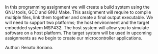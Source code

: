 
In this programming assignment we will create a build system using the GNU tools, GCC and GNU Make. This assignment will require to compile multiple files, link them together and create a final output executable. We will need to support two platforms; the host environment and the target embedded system MSP432. The host system will allow you to simulate software on a host platform. The target system will be used in upcoming assignments as we begin to create our microcontroller applications.

Author: Renato Soriano.
